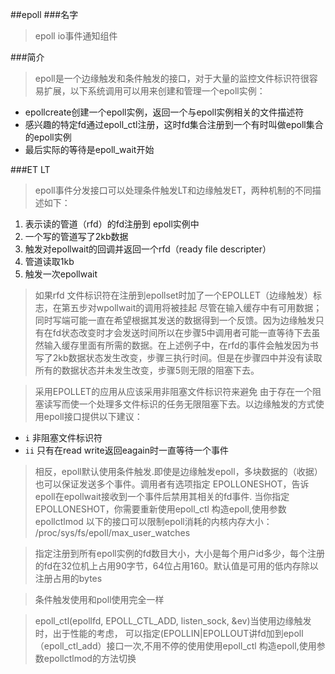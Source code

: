 ##epoll
###名字
>  epoll io事件通知组件

###简介
> epoll是一个边缘触发和条件触发的接口，对于大量的监控文件标识符很容易扩展，以下系统调用可以用来创建和管理一个epoll实例：
* epollcreate创建一个epoll实例，返回一个与epoll实例相关的文件描述符
* 感兴趣的特定fd通过epoll_ctl注册，这时fd集合注册到一个有时叫做epoll集合的epoll实例
* 最后实际的等待是epoll_wait开始

###ET LT
> epoll事件分发接口可以处理条件触发LT和边缘触发ET，两种机制的不同描述如下：

1. 表示读的管道（rfd）的fd注册到 epoll实例中
2. 一个写的管道写了2kb数据
3. 触发对epollwait的回调并返回一个rfd（ready file descripter）
4. 管道读取1kb
5. 触发一次epollwait
> 如果rfd 文件标识符在注册到epollset时加了一个EPOLLET（边缘触发）标志，在第五步对wpollwait的调用将被挂起 尽管在输入缓存中有可用数据；同时写端可能一直在希望根据其发送的数据得到一个反馈。因为边缘触发只有在fd状态改变时才会发送时间所以在步骤5中调用者可能一直等待下去虽然输入缓存里面有所需的数据。在上述例子中，在rfd的事件会触发因为书写了2kb数据状态发生改变，步骤三执行时间。但是在步骤四中并没有读取所有的数据状态并未发生改变，步骤5则无限的阻塞下去。

> 采用EPOLLET的应用从应该采用非阻塞文件标识符来避免 由于存在一个阻塞读写而使一个处理多文件标识的任务无限阻塞下去。以边缘触发的方式使用epoll接口提供以下建议：
* `i` 非阻塞文件标识符
* `ii` 只有在read write返回eagain时一直等待一个事件

> 相反，epoll默认使用条件触发.即使是边缘触发epoll，多块数据的（收据）也可以保证发送多个事件。调用者有选项指定 EPOLLONESHOT，告诉epoll在epollwait接收到一个事件后禁用其相关的fd事件. 当你指定EPOLLONESHOT，你需要重新使用epoll_ctl 构造epoll,使用参数epollctlmod
以下的接口可以限制epoll消耗的内核内存大小：
	/proc/sys/fs/epoll/max_user_watches

> 指定注册到所有epoll实例的fd数目大小，大小是每个用户id多少，每个注册的fd在32位机上占用90字节，64位占用160。默认值是可用的低内存除以注册占用的bytes 

> 条件触发使用和poll使用完全一样 

> epoll_ctl(epollfd, EPOLL_CTL_ADD, listen_sock, &ev)当使用边缘触发时，出于性能的考虑， 可以指定(EPOLLIN|EPOLLOUT讲fd加到epoll（epoll_ctl_add）接口一次,不用不停的使用使用epoll_ctl 构造epoll,使用参数epollctlmod的方法切换
